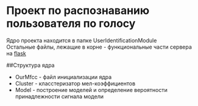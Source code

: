 # Проект по распознаванию пользователя по голосу
Ядро проекта находится в папке UserIdentificationModule
<br>
Остальные файлы, лежащие в корне - функциональные части сервера на <a href="http://flask.pocoo.org/">flask</a>

##Структура ядра
* OurMfcc - файл инициализации ядра
* Cluster - класстеризатор мел-коэффициентов
* Model - построение моделей и определение вероятности принадлежности сигнала модели
